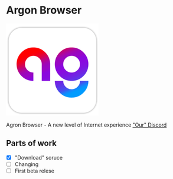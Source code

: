 # Argon Browser
![agron-logo](agron-logo-4(1).png)

Agron Browser - A new level of Internet experience ["Our" Discord](https://discord.gg/h7XC5Gx7kF) 
## Parts of work
- [x] "Download" soruce
- [ ] Changing 
- [ ] First beta relese
